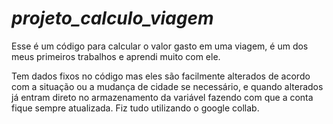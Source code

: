# ***projeto_calculo_viagem***

Esse é um código para calcular o valor gasto em uma viagem, é um dos meus primeiros trabalhos e aprendi muito com ele.

Tem dados fixos no código mas eles são facilmente alterados de acordo com a situação ou a mudança de cidade se necessário, e quando alterados já entram direto no armazenamento da variável fazendo com que a conta fique sempre atualizada.
Fiz tudo utilizando o google collab.
